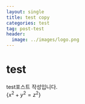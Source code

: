 ```yaml
---
layout: single
title: test copy
categories: test
tag: post-test
header:
  image: ../images/logo.png
---
```


# test

test포스트 작성입니다.  
$\{x^2+y^2=z^2\}$
